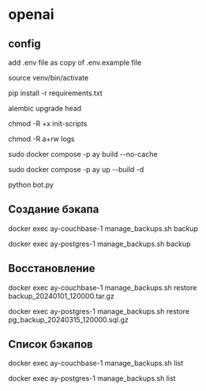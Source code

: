# openai

## config
add .env file as copy of .env.example file

source venv/bin/activate

pip install -r requirements.txt

alembic upgrade head

chmod -R +x init-scripts

chmod -R a+rw logs

sudo docker compose -p ay build --no-cache

sudo docker compose -p ay up --build -d

python bot.py

## Создание бэкапа
docker exec ay-couchbase-1 manage_backups.sh backup

docker exec ay-postgres-1 manage_backups.sh backup

## Восстановление
docker exec ay-couchbase-1 manage_backups.sh restore backup_20240101_120000.tar.gz

docker exec ay-postgres-1 manage_backups.sh restore pg_backup_20240315_120000.sql.gz

## Список бэкапов
docker exec ay-couchbase-1 manage_backups.sh list

docker exec ay-postgres-1 manage_backups.sh list